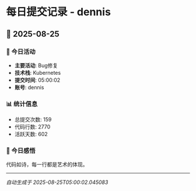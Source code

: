 # 每日提交记录 - dennis

## 📅 2025-08-25

### 🎯 今日活动
- **主要活动**: Bug修复
- **技术栈**: Kubernetes
- **提交时间**: 05:00:02
- **账号**: dennis

### 📊 统计信息
- 总提交次数: 159
- 代码行数: 2770
- 活跃天数: 602

### 💭 今日感悟
代码如诗，每一行都是艺术的体现。

---
*自动生成于 2025-08-25T05:00:02.045083*
